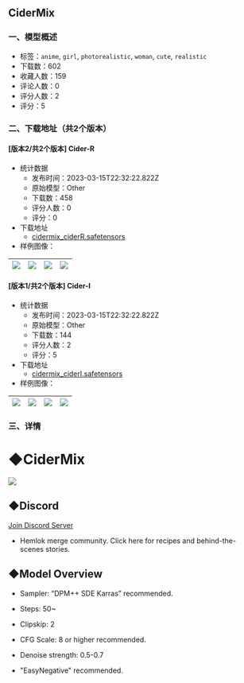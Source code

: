 ## CiderMix
### 一、模型概述

- 标签：`anime`, `girl`, `photorealistic`, `woman`, `cute`, `realistic`
- 下载数：602
- 收藏人数：159
- 评论人数：0
- 评分人数：2
- 评分：5

### 二、下载地址（共2个版本）

#### [版本2/共2个版本] Cider-R

- 统计数据
  - 发布时间：2023-03-15T22:32:22.822Z
  - 原始模型：Other
  - 下载数：458
  - 评分人数：0
  - 评分：0
- 下载地址
  - [cidermix_ciderR.safetensors](https://civitai.com/api/download/models/23816)
- 样例图像：

| <img src="https://image.civitai.com/xG1nkqKTMzGDvpLrqFT7WA/c56ad882-1dff-480c-64b4-3e2be810ed00/width=450/258748.jpeg" /> | <img src="https://image.civitai.com/xG1nkqKTMzGDvpLrqFT7WA/4946eb3b-6bfd-4384-f0be-d0be6e1f7500/width=450/258752.jpeg" /> | <img src="https://image.civitai.com/xG1nkqKTMzGDvpLrqFT7WA/4e6470da-40b8-412c-91bc-c76092865e00/width=450/258751.jpeg" /> | <img src="https://image.civitai.com/xG1nkqKTMzGDvpLrqFT7WA/ddc158e6-b3d7-4ed9-6342-5bdb81b07900/width=450/258750.jpeg" /> |
| ---- | ---- | ---- | ---- |

#### [版本1/共2个版本] Cider-I

- 统计数据
  - 发布时间：2023-03-15T22:32:22.822Z
  - 原始模型：Other
  - 下载数：144
  - 评分人数：2
  - 评分：5
- 下载地址
  - [cidermix_ciderI.safetensors](https://civitai.com/api/download/models/23817)
- 样例图像：

| <img src="https://image.civitai.com/xG1nkqKTMzGDvpLrqFT7WA/c40231e3-27bb-4e79-71f8-b0214f7c0400/width=450/258757.jpeg" /> | <img src="https://image.civitai.com/xG1nkqKTMzGDvpLrqFT7WA/b724b73d-8b70-41b3-efa4-de46fef42500/width=450/258756.jpeg" /> | <img src="https://image.civitai.com/xG1nkqKTMzGDvpLrqFT7WA/ee72b6bf-1cd4-4a12-0e50-78c4cf523d00/width=450/258755.jpeg" /> | <img src="https://image.civitai.com/xG1nkqKTMzGDvpLrqFT7WA/1e527321-6c3e-4074-8844-dae736ec4700/width=450/258754.jpeg" /> |
| ---- | ---- | ---- | ---- |


### 三、详情
<h1><strong>◆CiderMix</strong></h1><img src="https://imagecache.civitai.com/xG1nkqKTMzGDvpLrqFT7WA/4cd91ad4-5862-4e75-4495-1fe0c8e91900/width=525/4cd91ad4-5862-4e75-4495-1fe0c8e91900" /><p></p><h2>◆Discord</h2><p><a target="_blank" rel="ugc" href="https://discord.gg/eN6aSWRddT">Join Discord Server</a></p><ul><li><p>Hemlok merge community. Click here for recipes and behind-the-scenes stories.</p><p></p></li></ul><h2>◆Model Overview</h2><ul><li><p>Sampler: “DPM++ SDE Karras” recommended.</p></li><li><p>Steps: 50~</p></li><li><p>Clipskip: 2</p></li><li><p>CFG Scale: 8 or higher recommended.</p></li><li><p>Denoise strength: 0.5-0.7</p></li><li><p>"EasyNegative" recommended.</p></li></ul>